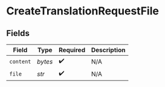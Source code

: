 # CreateTranslationRequestFile


## Fields

| Field              | Type               | Required           | Description        |
| ------------------ | ------------------ | ------------------ | ------------------ |
| `content`          | *bytes*            | :heavy_check_mark: | N/A                |
| `file`             | *str*              | :heavy_check_mark: | N/A                |